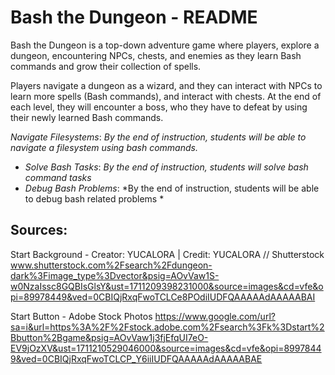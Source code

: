 # Bash the Dungeon - README

Bash the Dungeon is a top-down adventure game where players, explore a dungeon, encountering NPCs, chests, and enemies as they learn Bash commands and grow their collection of spells. 

Players navigate a dungeon as a wizard, and they can interact with NPCs to learn more spells (Bash commands), and interact with chests. At the end of each level, they will encounter a boss, who they have to defeat by using their newly learned Bash commands. 

*Navigate Filesystems*: *By the end of instruction, students will be able to navigate a filesystem using bash commands.*
- *Solve Bash Tasks*: *By the end of instruction, students will solve bash command tasks*
- *Debug Bash Problems*: *By the end of instruction, students will be able to debug bash related problems *

## Sources:
Start Background - Creator: YUCALORA | Credit: YUCALORA // Shutterstock www.shutterstock.com%2Fsearch%2Fdungeon-dark%3Fimage_type%3Dvector&psig=AOvVaw1S-w0NzaIssc8GQBIsGlsY&ust=1711209398231000&source=images&cd=vfe&opi=89978449&ved=0CBIQjRxqFwoTCLCe8POdiIUDFQAAAAAdAAAAABAI

Start Button - Adobe Stock Photos https://www.google.com/url?sa=i&url=https%3A%2F%2Fstock.adobe.com%2Fsearch%3Fk%3Dstart%2Bbutton%2Bgame&psig=AOvVaw1j3fjEfqUI7eO-EV9jOzXV&ust=1711210529046000&source=images&cd=vfe&opi=89978449&ved=0CBIQjRxqFwoTCLCP_Y6iiIUDFQAAAAAdAAAAABAE
